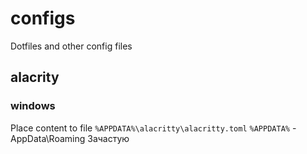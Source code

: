 # configs
Dotfiles and other config files
## alacrity
### windows
Place content to file `%APPDATA%\alacritty\alacritty.toml`
`%APPDATA%` - AppData\Roaming Зачастую

